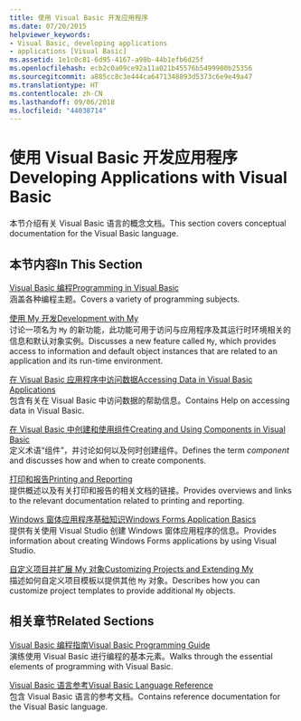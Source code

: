 ```yaml
---
title: 使用 Visual Basic 开发应用程序
ms.date: 07/20/2015
helpviewer_keywords:
- Visual Basic, developing applications
- applications [Visual Basic]
ms.assetid: 1e1c0c81-6d95-4167-a98b-44b1efb6d25f
ms.openlocfilehash: ecb2c0a09ce92a11a021b45576b5499900b25356
ms.sourcegitcommit: a885cc8c3e444ca6471348893d5373c6e9e49a47
ms.translationtype: HT
ms.contentlocale: zh-CN
ms.lasthandoff: 09/06/2018
ms.locfileid: "44038714"
---
```

# <a name="developing-applications-with-visual-basic"></a><span data-ttu-id="16b44-102">使用 Visual Basic 开发应用程序</span><span class="sxs-lookup"><span data-stu-id="16b44-102">Developing Applications with Visual Basic</span></span>
<span data-ttu-id="16b44-103">本节介绍有关 Visual Basic 语言的概念文档。</span><span class="sxs-lookup"><span data-stu-id="16b44-103">This section covers conceptual documentation for the Visual Basic language.</span></span>  
  
## <a name="in-this-section"></a><span data-ttu-id="16b44-104">本节内容</span><span class="sxs-lookup"><span data-stu-id="16b44-104">In This Section</span></span>  
 [<span data-ttu-id="16b44-105">Visual Basic 编程</span><span class="sxs-lookup"><span data-stu-id="16b44-105">Programming in Visual Basic</span></span>](../../visual-basic/developing-apps/programming/index.md)  
 <span data-ttu-id="16b44-106">涵盖各种编程主题。</span><span class="sxs-lookup"><span data-stu-id="16b44-106">Covers a variety of programming subjects.</span></span>  
  
 [<span data-ttu-id="16b44-107">使用 My 开发</span><span class="sxs-lookup"><span data-stu-id="16b44-107">Development with My</span></span>](../../visual-basic/developing-apps/development-with-my/index.md)  
 <span data-ttu-id="16b44-108">讨论一项名为 `My` 的新功能，此功能可用于访问与应用程序及其运行时环境相关的信息和默认对象实例。</span><span class="sxs-lookup"><span data-stu-id="16b44-108">Discusses a new feature called `My`, which provides access to information and default object instances that are related to an application and its run-time environment.</span></span>  
  
 [<span data-ttu-id="16b44-109">在 Visual Basic 应用程序中访问数据</span><span class="sxs-lookup"><span data-stu-id="16b44-109">Accessing Data in Visual Basic Applications</span></span>](../../visual-basic/developing-apps/accessing-data.md)  
 <span data-ttu-id="16b44-110">包含有关在 Visual Basic 中访问数据的帮助信息。</span><span class="sxs-lookup"><span data-stu-id="16b44-110">Contains Help on accessing data in Visual Basic.</span></span>  
  
 [<span data-ttu-id="16b44-111">在 Visual Basic 中创建和使用组件</span><span class="sxs-lookup"><span data-stu-id="16b44-111">Creating and Using Components in Visual Basic</span></span>](../../visual-basic/developing-apps/creating-and-using-components.md)  
 <span data-ttu-id="16b44-112">定义术语“组件”，并讨论如何以及何时创建组件。</span><span class="sxs-lookup"><span data-stu-id="16b44-112">Defines the term *component* and discusses how and when to create components.</span></span>  
  
 [<span data-ttu-id="16b44-113">打印和报告</span><span class="sxs-lookup"><span data-stu-id="16b44-113">Printing and Reporting</span></span>](../../visual-basic/developing-apps/printing/index.md)  
 <span data-ttu-id="16b44-114">提供概述以及有关打印和报告的相关文档的链接。</span><span class="sxs-lookup"><span data-stu-id="16b44-114">Provides overviews and links to the relevant documentation related to printing and reporting.</span></span>  
  
 [<span data-ttu-id="16b44-115">Windows 窗体应用程序基础知识</span><span class="sxs-lookup"><span data-stu-id="16b44-115">Windows Forms Application Basics</span></span>](../../visual-basic/developing-apps/windows-forms/index.md)  
 <span data-ttu-id="16b44-116">提供有关使用 Visual Studio 创建 Windows 窗体应用程序的信息。</span><span class="sxs-lookup"><span data-stu-id="16b44-116">Provides information about creating Windows Forms applications by using Visual Studio.</span></span>  
  
 [<span data-ttu-id="16b44-117">自定义项目并扩展 My 对象</span><span class="sxs-lookup"><span data-stu-id="16b44-117">Customizing Projects and Extending My</span></span>](../../visual-basic/developing-apps/customizing-extending-my/index.md)  
 <span data-ttu-id="16b44-118">描述如何自定义项目模板以提供其他 `My` 对象。</span><span class="sxs-lookup"><span data-stu-id="16b44-118">Describes how you can customize project templates to provide additional `My` objects.</span></span>  
  
## <a name="related-sections"></a><span data-ttu-id="16b44-119">相关章节</span><span class="sxs-lookup"><span data-stu-id="16b44-119">Related Sections</span></span>  
 [<span data-ttu-id="16b44-120">Visual Basic 编程指南</span><span class="sxs-lookup"><span data-stu-id="16b44-120">Visual Basic Programming Guide</span></span>](../../visual-basic/programming-guide/index.md)  
 <span data-ttu-id="16b44-121">演练使用 Visual Basic 进行编程的基本元素。</span><span class="sxs-lookup"><span data-stu-id="16b44-121">Walks through the essential elements of programming with Visual Basic.</span></span>  
  
 [<span data-ttu-id="16b44-122">Visual Basic 语言参考</span><span class="sxs-lookup"><span data-stu-id="16b44-122">Visual Basic Language Reference</span></span>](../../visual-basic/language-reference/index.md)  
 <span data-ttu-id="16b44-123">包含 Visual Basic 语言的参考文档。</span><span class="sxs-lookup"><span data-stu-id="16b44-123">Contains reference documentation for the Visual Basic language.</span></span>
